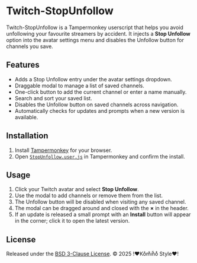 # Twitch-StopUnfollow

Twitch-StopUnfollow is a Tampermonkey userscript that helps you avoid unfollowing your favourite streamers by accident. It injects a **Stop Unfollow** option into the avatar settings menu and disables the Unfollow button for channels you save.

## Features

- Adds a Stop Unfollow entry under the avatar settings dropdown.
- Draggable modal to manage a list of saved channels.
- One-click button to add the current channel or enter a name manually.
- Search and sort your saved list.
- Disables the Unfollow button on saved channels across navigation.
- Automatically checks for updates and prompts when a new version is available.

## Installation

1. Install [Tampermonkey](https://www.tampermonkey.net/) for your browser.
2. Open [`StopUnfollow.user.js`](./StopUnfollow.user.js) in Tampermonkey and confirm the install.

## Usage

1. Click your Twitch avatar and select **Stop Unfollow**.
2. Use the modal to add channels or remove them from the list.
3. The Unfollow button will be disabled when visiting any saved channel.
4. The modal can be dragged around and closed with the **×** in the header.
5. If an update is released a small prompt with an **Install** button will appear in the corner; click it to open the latest version.

## License

Released under the [BSD 3-Clause License](LICENSE). © 2025 !♥Koͨmͧiͭnͥoͤ Style♥!

